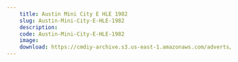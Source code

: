 ```yaml
---
    title: Austin Mini City E HLE 1982
    slug: Austin-Mini-City-E-HLE-1982
    description:
    code: Austin-Mini-City-E-HLE-1982
    image:
    download: https://cmdiy-archive.s3.us-east-1.amazonaws.com/adverts/documents/Austin+Mini+City+E+HLE+1982.pdf
---
```

<!-- Content of the page -->

##
        